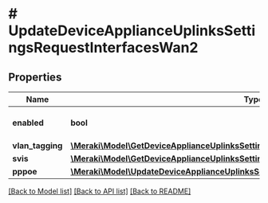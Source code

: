 # # UpdateDeviceApplianceUplinksSettingsRequestInterfacesWan2

## Properties

Name | Type | Description | Notes
------------ | ------------- | ------------- | -------------
**enabled** | **bool** | Enable or disable the interface. | [optional]
**vlan_tagging** | [**\Meraki\Model\GetDeviceApplianceUplinksSettings200ResponseInterfacesWan1VlanTagging**](GetDeviceApplianceUplinksSettings200ResponseInterfacesWan1VlanTagging.md) |  | [optional]
**svis** | [**\Meraki\Model\GetDeviceApplianceUplinksSettings200ResponseInterfacesWan1Svis**](GetDeviceApplianceUplinksSettings200ResponseInterfacesWan1Svis.md) |  | [optional]
**pppoe** | [**\Meraki\Model\UpdateDeviceApplianceUplinksSettingsRequestInterfacesWan1Pppoe**](UpdateDeviceApplianceUplinksSettingsRequestInterfacesWan1Pppoe.md) |  | [optional]

[[Back to Model list]](../../README.md#models) [[Back to API list]](../../README.md#endpoints) [[Back to README]](../../README.md)
